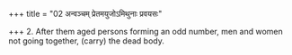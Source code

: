 +++
title = "02 अन्वञ्चम् प्रेतमयुजोऽमिथुनाः प्रवयसः"

+++
2. After them aged persons forming an odd number, men and women not going together, (carry) the dead body.
